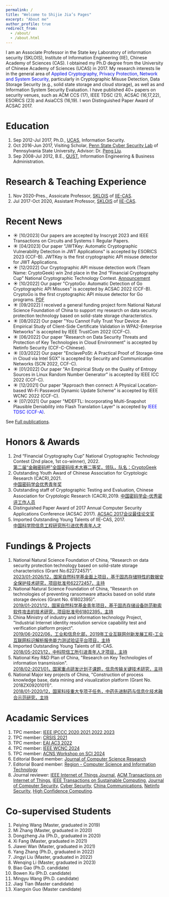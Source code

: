 ```yaml
---
permalink: /
title: "Welcome to Shijie Jia’s Pages"
excerpt: "About me"
author_profile: true
redirect_from: 
  - /about/
  - /about.html
---
```



I am an Associate Professor in the State key Laboratory of information security (SKLOIS), Institute of Information Engineering (IIE), Chinese Academy of Sciences (CAS). I obtained my Ph.D degree from the University of Chinese Academy of Sciences (UCAS) in 2017. My research interests lie in the general area of <font color="light blue"> Applied Cryptography, Privacy
Protection, Network and System Security</font>, particularly in Cryptographic Misuse Detection, Data Storage Security (e.g., solid state storage and cloud storage), as well as and Information System Security Evaluation. I have published 40+ papers on security venues, such as ACM CCS (17), IEEE TDSC (21), ACSAC (16,17,22), ESORICS (23) and AsiaCCS (16,19). I won Distinguished Paper Award of ACSAC 2017.



Education
======
1. Sep 2012-Jul 2017, Ph.D., [UCAS](https://www.ucas.ac.cn/), Information Security.
1. Oct 2016-Jun 2017, Visiting Scholar, [Penn State Cyber Security Lab](https://s2.ist.psu.edu/) of Pennsylvania State University, Advisor: Dr. [Peng Liu](https://s2.ist.psu.edu/pliu/).
1. Sep 2008-Jul 2012, B.E., [QUST](https://www.qust.edu.cn/), Information Engineering & Business Administration. 

Research & Teaching Experience
======
1. Nov 2020-Pres., Assoicate Professor, [SKLOIS](http://sklois.iie.cas.cn/) of [IIE-CAS](http://www.iie.ac.cn/).
1. Jul 2017-Oct 2020, Assistant Professor, [SKLOIS](http://sklois.iie.cas.cn/) of [IIE-CAS](http://www.iie.ac.cn/).


Recent News
======

- &#9728; [10/2023] Our papers are accepted by Inscrypt 2023 and IEEE Transactions on Circuits and Systems I: Regular Papers. 
- &#9728; [04/2023] Our paper "JWTKey: Automatic Cryptographic Vulnerability Detection in JWT Applications" is accepted by ESORICS 2023 (CCF-B). JWTKey is the first cryptographic API misuse detector for JWT Applications.
- &#9728; [12/2022] Our Cryptographic API misuse detection work (Team Name: CryptoGeek) win 2nd place in the 2nd “Financial Cryptography Cup” National Cryptographic Technology Contest. [Announcement](https://www.fincryptography.pbcdci.cn/news/2022%E5%B9%B4%E2%80%9C%E9%87%91%E8%9E%8D%E5%AF%86%E7%A0%81%E6%9D%AF%E2%80%9D%E5%85%A8%E5%9B%BD%E5%AF%86%E7%A0%81%E5%BA%94%E7%94%A8%E5%92%8C%E6%8A%80%E6%9C%AF%E5%88%9B%E6%96%B0%E5%A4%A7%E8%B5%9B%E6%AF%94%E8%B5%9B%E7%BB%93%E6%9E%9C%E5%85%AC%E5%91%8A.html) 
- &#9728; [10/2022] Our paper "CryptoGo: Automatic Detection of Go Cryptographic API Misuses" is accepted by ACSAC 2022 (CCF-B). CryptoGo is the first cryptographic API misuse detector for Go programs. [PDF](https://dl.acm.org/doi/10.1145/3564625.3567989) 
- &#9728; [09/2022] I received a general funding project form National Natural Science Foundation of China to support my research on data security protection technology based on solid-state storage characteristics.
- &#9728; [08/2022] Our paper "You Cannot Fully Trust Your Device: An Empirical Study of Client-Side Certificate Validation in WPA2-Enterprise Networks" is accepted by IEEE TrustCom 2022 (CCF-C). 
- &#9728; [06/2022] Our paper "Research on Data Security Threats and Protection of Key Technologies in Cloud Environment" is accepted by Netinfo Security (CCF-C-Chinese).
- &#9728; [03/2022] Our paper "EnclavePoSt: A Practical Proof of Storage-time in Cloud via Intel SGX" is accepted by Security and Communication Networks (SCN 2022, CCF-C).
- &#9728; [01/2022] Our paper "An Empirical Study on the Quality of Entropy Sources in Linux Random Number Generator" is accepted by IEEE ICC 2022 (CCF-C). 
- &#9728; [12/2021] Our paper "Approach then connect: A Physical Location-based Wi-Fi Password Dynamic Update Scheme" is accepted by IEEE WCNC 2022 (CCF-C). 
- &#9728; [07/2021] Our paper "MDEFTL: Incorporating Multi-Snapshot Plausible Deniability into Flash Translation Layer" is accepted by <font color="blue">IEEE TDSC (CCF-A)</font>.

See [Full publications](/full-publications/).

Honors & Awards 
======
1. 2nd “Financial Cryptography Cup” National Cryptographic Technology Contest (2nd place, 1st co-winner), 2022.  
[第二届“金融密码杯”全国密码技术大赛二等奖，领队，队名：CryptoGeek](https://www.fincryptography.pbcdci.cn/news/2022%E5%B9%B4%E2%80%9C%E9%87%91%E8%9E%8D%E5%AF%86%E7%A0%81%E6%9D%AF%E2%80%9D%E5%85%A8%E5%9B%BD%E5%AF%86%E7%A0%81%E5%BA%94%E7%94%A8%E5%92%8C%E6%8A%80%E6%9C%AF%E5%88%9B%E6%96%B0%E5%A4%A7%E8%B5%9B%E6%AF%94%E8%B5%9B%E7%BB%93%E6%9E%9C%E5%85%AC%E5%91%8A.html)
1. Outstanding Youth Award of Chinese Association for Cryptologic Research (CACR),2021.  
[中国密码学会优秀青年奖](https://www.cacrnet.org.cn/site/content/1100.html)
1. Outstanding staff of Cryptographic Testing and Evaluation, Chinese Association for Cryptologic Research (CACR),2019. [中国密码学会-优秀密评工作人员]()
1. Distinguished Paper Award of 2017 Annual Computer Security Applications Conference (ACSAC 2017). [ACSAC 2017会议最佳论文奖](https://www.acsac.org/archive/)
1. Imported Outstanding Young Talents of IIE-CAS, 2017.  
[中国科学院信息工程研究所引进优秀青年人才]()

Fundings & Projects
======
1. National Natural Science Foundation of China, "Research on data security protection technology based on solid-state storage characteristics (Grant No.62272457)".   
[2023/01-2026/12，国家自然科学基金面上项目，基于固态存储特性的数据安全保护技术研究，项目批准号62272457，主持]()
1. National Natural Science Foundation of China, "Research on technologies of preventing ransomware attacks based on solid state storage devices (Grant No. 61802395)".   
[2019/01-2021/12，国家自然科学基金青年项目，基于固态存储设备防范勒索软件攻击的技术研究，项目批准号61802395，主持]()
1. China Ministry of industry and information technology Project, "Industrial Internet identity resolution service capability test and verification platform project".  
[2019/06-2022/06，工业和信息化部，2019年工业互联网创新发展工程-工业互联网标识解析服务能力测试验证平台项目，主持]()
1. Imported Outstanding Young Talents of IIE-CAS.   
[2018/05-2021/12，中科院信工所引进青年人才项目，主持]()
1. National Key R&D Plan of China, "Research on Key Technologies of information transmission".    
[2018/02-2021/01，国家重点研发计划子课题，信息传输关键技术研究，主持]()
1. National Major key projects of China, "Construction of process knowledge base, data mining and visualization platform (Grant No. 2018ZX09201011)".    
[2018/01-2020/12，国家科技重大专项子任务，中药先进制药与信息化技术融合示范研究，主持]()



Acadamic Services
======
1. TPC member: [IEEE IPCCC 2020,2021,2022,2023](https://ipccc.org/)
1. TPC member: [CRSIS 2021](https://www.crisis-2021.com/program-committee/)
1. TPC member: [EAI AC3 2022](https://ac3-conference.eai-conferences.org/2022/technical-program-committee/)
1. TPC member: [IEEE WCNC 2024](https://wcnc2024.ieee-wcnc.org/committees/technical-program-committee)
1. TPC member: [ACNS Workshop on SCI 2024](https://acns-sci.github.io/)
1. Editorial Board member: [Journal of Computer Science Research](https://ojs.bilpublishing.com/index.php/jcsr/about/editorialTeam)
1. Editorial Board member: [Region - Computer Science and Information Technology](https://region.enpress-publisher.com/index.php/CSIT/about/editorialTeam)
1. Journal reviewer: [IEEE Internet of Things Journal](https://ieeexplore.ieee.org/xpl/RecentIssue.jsp?punumber=6488907), [ACM Transactions on Internet of Things](https://dl.acm.org/journal/tiot), [IEEE Transactions on Sustainable Computing](https://ieeexplore.ieee.org/xpl/RecentIssue.jsp?punumber=7274860), [Journal of Computer Security](https://www.iospress.com/catalog/journals/journal-of-computer-security), [Cyber Security](https://cybersecurity.springeropen.com/), [China Communications](http://www.cic-chinacommunications.cn/EN/volumn/home.shtml), [Netinfo Security](http://netinfo-security.org/CE.htm), [High Confidence Computing](https://www2.cloud.editorialmanager.com/hccom/default2.aspx).


Co-supervised Students
======
1. Peiying Wang (Master, graduated in 2019)
1. Mi Zhang (Master, graduated in 2020)
1. Dongzheng Jia (Ph.D., graduated in 2020)
1. Xi Fang (Master, graduated in 2021)
1. Jiawei Wan (Master, graduated in 2021)
1. Yang Zhang (Ph.D., graduated in 2022)
1. Jingyi Liu (Master, graduated in 2022)
1. Wenqing Li (Master, graduated in 2023)
1. Biao Gao (Ph.D. candidate)
1. Bowen Xu (Ph.D. candidate)
1. Mingyu Wang (Ph.D. candidate)
1. Jiaqi Tian (Master candidate)
1. Xiangxin Guo (Master candidate)



<script type='text/javascript' id='clustrmaps' src='//cdn.clustrmaps.com/map_v2.js?cl=ffffff&w=a&t=tt&d=Vjg5zwT3FrfltWn5PzLnKCs4we8KtzVBKJ2hs1hWy6Y'></script>